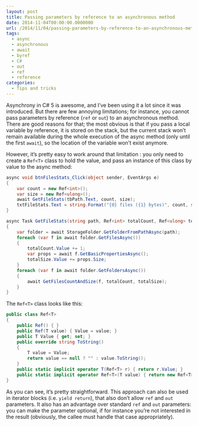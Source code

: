 ```yaml
---
layout: post
title: Passing parameters by reference to an asynchronous method
date: 2014-11-04T00:00:00.0000000
url: /2014/11/04/passing-parameters-by-reference-to-an-asynchronous-method/
tags:
  - async
  - asynchronous
  - await
  - byref
  - C#
  - out
  - ref
  - reference
categories:
  - Tips and tricks
---
```



Asynchrony in C# 5 is awesome, and I’ve been using it a lot since it was introduced. But there are few annoying limitations; for instance, you cannot pass parameters by reference (`ref` or `out`) to an asynchronous method. There are good reasons for that; the most obvious is that if you pass a local variable by reference, it is stored on the stack, but the current stack won’t remain available during the whole execution of the async method (only until the first `await`), so the location of the variable won’t exist anymore.

However, it’s pretty easy to work around that limitation : you only need to create a `Ref<T>` class to hold the value, and pass an instance of this class by value to the async method:

```csharp
async void btnFilesStats_Click(object sender, EventArgs e)
{
    var count = new Ref<int>();
    var size = new Ref<ulong>();
    await GetFileStats(tbPath.Text, count, size);
    txtFileStats.Text = string.Format("{0} files ({1} bytes)", count, size);
}

async Task GetFileStats(string path, Ref<int> totalCount, Ref<ulong> totalSize)
{
    var folder = await StorageFolder.GetFolderFromPathAsync(path);
    foreach (var f in await folder.GetFilesAsync())
    {
        totalCount.Value += 1;
        var props = await f.GetBasicPropertiesAsync();
        totalSize.Value += props.Size;
    }
    foreach (var f in await folder.GetFoldersAsync())
    {
        await GetFilesCountAndSize(f, totalCount, totalSize);
    }
}
```

The `Ref<T>` class looks like this:

```csharp
public class Ref<T>
{
    public Ref() { }
    public Ref(T value) { Value = value; }
    public T Value { get; set; }
    public override string ToString()
    {
        T value = Value;
        return value == null ? "" : value.ToString();
    }
    public static implicit operator T(Ref<T> r) { return r.Value; }
    public static implicit operator Ref<T>(T value) { return new Ref<T>(value); }
}
```

As you can see, it’s pretty straightforward. This approach can also be used in iterator blocks (i.e. `yield return`), that also don’t allow `ref` and `out` parameters. It also has an advantage over standard `ref` and `out` parameters: you can make the parameter optional, if for instance you’re not interested in the result (obviously, the callee must handle that case appropriately).

